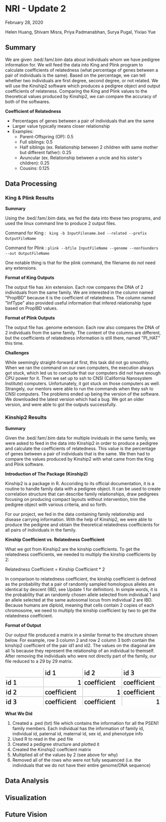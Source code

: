 # NRI - Update 2
February 28, 2020


Helen Huang, Shivam Misra, Priya Padmanabhan, Surya Pugal,  Yixiao Yue


## Summary

We are given .bed/.fam/.bim data about individuals whom we have pedigree information for. We will feed the data into King and Plink program to calculate coefficients of relatedness (what percentage of genes between a pair of individuals is the same). Based on the percentage, we can tell whether two individuals are first degree, second degree, or not related. We will use the Kinship2 software which produces a pedigree object and output coefficients of relateness. Comparing the King and Plink values to the theoretical values produced by Kinship2, we can compare the accuracy of both of the softwares. 

**Coefficient of Relatedness**
* Percentages of genes between a pair of individuals that are the same
* Larger value typically means closer relationship
* Examples:
  * Parent-Offspring (OP): 0.5
  * Full siblings: 0.5
  * Half siblings (ex. Relationship between 2 children with same mother but different father): 0.25
  * Avuncular (ex. Relationship between a uncle and his sister's children): 0.25
  * Cousins: 0.125


## Data Processing

### King & Plink Results

**Summary**

Using the .bed/.fam/.bim data, we fed the data into these two programs, and used the linux command line to produce 2 output files.

Command for King : ` king -b InputFilename.bed --related --prefix OutputFileName`

Command for Plink : ` plink --bfile InputFileName --genome --nonfounders --out OutputFileName `

One notable thing is that for the plink command, the filename do not need any extensions.

**Format of King Outputs**

The output file has .kin extension. Each row compares the DNA of 2 individuals from the same family. We are interested in the column named "PropIBD" because it is the coefficient of relatedness. The column named "InfType" also provided useful information that infered relationship type based on PropIBD values.

**Format of Plink Outputs**

The output file has .genome extension. Each row also compares the DNA of 2 individuals from the same family. The content of the columns are different, but the coefficients of relatedness information is still there, named "PI_HAT" this time.

**Challenges**

While seemingly straight-forward at first, this task did not go smoothly. When we ran the command on our own computers, the execution always got stuck, which led us to conclude that our computers did not have enough CPU power for it. Then we set up to ssh to CNSI (California Nanosystem Institute) computers. Unfortunately, it got stuck on those computers as well. Strangely, our mentors were able to run the commands when they ssh to CNSI computers. The problems ended up being the version of the software. We downloaded the latest version which had a bug. We got an older version, and were able to got the outputs successfully.

### Kinship2 Results

**Summary**

Given the .bed/.fam/.bim data for multiple inviduals in the same family, we were asked to feed in the data into Kinship2 in order to produce a pedigree and calculate the coefficients of relatedness. This value is the percentage of genes between a pair of individuals that is the same. We then had to compare the values produced by Kinship2 with what came from the King and Plink software. 

**Introduction of The Package (Kinship2)**

Kinship2 is a package in R. Accoriding to its official documentation, it is a routine to handle family data with a pedigree object. It can be used to create correlation structure that can describe family relationships, draw pedigrees focusing on producing compact layouts without intervention, trim the pedigree object with various criteria, and so forth.

For our project, we fed in the data containing family relationship and disease carrying information. With the help of Kinship2, we were able to produce the pedigree and obtain the theoretical relatedness coefficients for all pairs of individuals in the family.

**Kinship Coefficient vs. Relatedness Coefficient**

What we got from Kinship2 are the kinship coefficients. To get the relatedness coefficients, we needed to multiply the kinship coefficients by 2:

Relatedness Coefficient = Kinship Coefficient * 2

In comparison to relatedness coefficient, the kinship coefficient is defined as the probability that a pair of randomly sampled homologous alleles are identical by descent (IBD, see Update 1 for definition). In simple words, it is the probability that an randomly chosen allele selected from individual 1 and an allele selected at the same autosomal locus from individual 2 are IBD. Because humans are diploid, meaning that cells contain 2 copies of each chromosome, we need to multiply the kinship coefficient by two to get the relatedness coefficient.

**Format of Output**

Our output file produced a matrix in a similar format to the structure shown below. For example, row 3 column 2 and row 2 column 3 both contain the kinship2 coefficient of the pair id1 and id2. The values on the diagonal are all 1s because they represent the relationship  of an individual to themself. After removing the individuals who were not directly part of the family, our file reduced to a 29 by 29 matrix.  

![](task1_figs/kinship2example.png)

**What We Did**

1. Created a .ped (txt) file which contains the information for all the PSEN1 family members. Each individual has the information of family id, individual id, paternal id, maternal id, sex id, and phenotype info
2. Used R to read in the .ped file
3. Created a pedigree structure and plotted it 
4. Created the Kinship2 coeffcient matrix 
5. Multiplied all of the values by 2 (see above for why)
6. Removed all of the rows who were not fully sequenced (i.e. the individuals that we do not have their entire genome/DNA sequence)


## Data Analysis


## Visualization


## Future Vision
